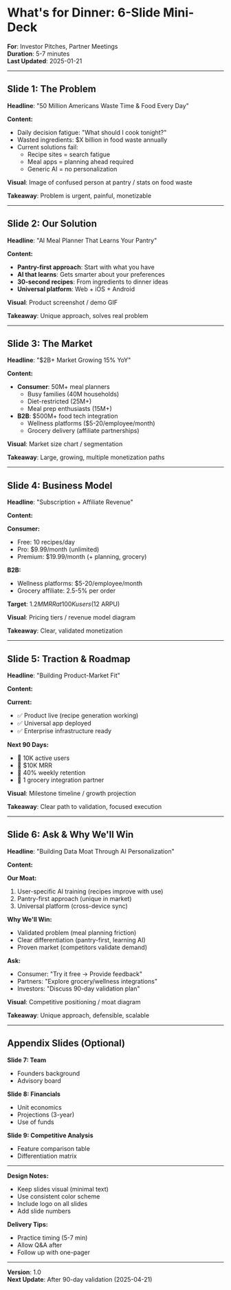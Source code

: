 # What's for Dinner: 6-Slide Mini-Deck

**For**: Investor Pitches, Partner Meetings  
**Duration**: 5-7 minutes  
**Last Updated**: 2025-01-21

---

## Slide 1: The Problem

**Headline**: "50 Million Americans Waste Time & Food Every Day"

**Content:**
- Daily decision fatigue: "What should I cook tonight?"
- Wasted ingredients: $X billion in food waste annually
- Current solutions fail:
  - Recipe sites = search fatigue
  - Meal apps = planning ahead required
  - Generic AI = no personalization

**Visual**: Image of confused person at pantry / stats on food waste

**Takeaway**: Problem is urgent, painful, monetizable

---

## Slide 2: Our Solution

**Headline**: "AI Meal Planner That Learns Your Pantry"

**Content:**
- **Pantry-first approach**: Start with what you have
- **AI that learns**: Gets smarter about your preferences
- **30-second recipes**: From ingredients to dinner ideas
- **Universal platform**: Web + iOS + Android

**Visual**: Product screenshot / demo GIF

**Takeaway**: Unique approach, solves real problem

---

## Slide 3: The Market

**Headline**: "$2B+ Market Growing 15% YoY"

**Content:**
- **Consumer**: 50M+ meal planners
  - Busy families (40M households)
  - Diet-restricted (25M+)
  - Meal prep enthusiasts (15M+)
- **B2B**: $500M+ food tech integration
  - Wellness platforms ($5-20/employee/month)
  - Grocery delivery (affiliate partnerships)

**Visual**: Market size chart / segmentation

**Takeaway**: Large, growing, multiple monetization paths

---

## Slide 4: Business Model

**Headline**: "Subscription + Affiliate Revenue"

**Content:**

**Consumer:**
- Free: 10 recipes/day
- Pro: $9.99/month (unlimited)
- Premium: $19.99/month (+ planning, grocery)

**B2B:**
- Wellness platforms: $5-20/employee/month
- Grocery affiliate: 2.5-5% per order

**Target**: $1.2M MRR at 100K users ($12 ARPU)

**Visual**: Pricing tiers / revenue model diagram

**Takeaway**: Clear, validated monetization

---

## Slide 5: Traction & Roadmap

**Headline**: "Building Product-Market Fit"

**Content:**

**Current:**
- ✅ Product live (recipe generation working)
- ✅ Universal app deployed
- ✅ Enterprise infrastructure ready

**Next 90 Days:**
- 🎯 10K active users
- 🎯 $10K MRR
- 🎯 40% weekly retention
- 🎯 1 grocery integration partner

**Visual**: Milestone timeline / growth projection

**Takeaway**: Clear path to validation, focused execution

---

## Slide 6: Ask & Why We'll Win

**Headline**: "Building Data Moat Through AI Personalization"

**Content:**

**Our Moat:**
1. User-specific AI training (recipes improve with use)
2. Pantry-first approach (unique in market)
3. Universal platform (cross-device sync)

**Why We'll Win:**
- Validated problem (meal planning friction)
- Clear differentiation (pantry-first, learning AI)
- Proven market (competitors validate demand)

**Ask:**
- Consumer: "Try it free → Provide feedback"
- Partners: "Explore grocery/wellness integrations"
- Investors: "Discuss 90-day validation plan"

**Visual**: Competitive positioning / moat diagram

**Takeaway**: Unique approach, defensible, scalable

---

## Appendix Slides (Optional)

**Slide 7: Team**
- Founders background
- Advisory board

**Slide 8: Financials**
- Unit economics
- Projections (3-year)
- Use of funds

**Slide 9: Competitive Analysis**
- Feature comparison table
- Differentiation matrix

---

**Design Notes:**
- Keep slides visual (minimal text)
- Use consistent color scheme
- Include logo on all slides
- Add slide numbers

**Delivery Tips:**
- Practice timing (5-7 min)
- Allow Q&A after
- Follow up with one-pager

---

**Version**: 1.0  
**Next Update**: After 90-day validation (2025-04-21)
